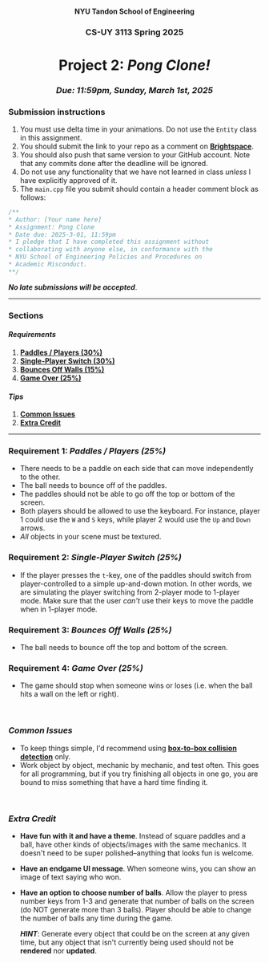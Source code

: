 <h4 align=center>NYU Tandon School of Engineering</h4>
<h3 align=center>CS-UY 3113 Spring 2025</h3>
<h1 align=center>Project 2: <em>Pong Clone!</em></h1>
<h3 align=center><em>Due: 11:59pm, Sunday, March 1st, 2025</em></h3>
 
### Submission instructions
1. You must use delta time in your animations. Do not use the `Entity` class in this assignment.
2. You should submit the link to your repo as a comment on [**Brightspace**](https://brightspace.nyu.edu/d2l/lms/dropbox/admin/mark/folder_submissions_users.d2l?db=793152&ou=354438).
3. You should also push that same version to your GitHub account. Note that any commits done after the deadline will be ignored.
4. Do not use any functionality that we have not learned in class _unless_ I have explicitly approved of it.
5. The `main.cpp` file you submit should contain a header comment block as follows:

```c++
/**
* Author: [Your name here]
* Assignment: Pong Clone
* Date due: 2025-3-01, 11:59pm
* I pledge that I have completed this assignment without
* collaborating with anyone else, in conformance with the
* NYU School of Engineering Policies and Procedures on
* Academic Misconduct.
**/
```

***No late submissions will be accepted***.

---

### Sections

#### _Requirements_

1. [**Paddles / Players (30%)**](#req-1)
2. [**Single-Player Switch (30%)**](#req-2)
3. [**Bounces Off Walls (15%)**](#req-3)
4. [**Game Over (25%)**](#req-4)

#### _Tips_

1. [**Common Issues**](#issues)
2. [**Extra Credit**](#extra)

---

<a id="req-1"></a>

### Requirement 1: _Paddles / Players (25%)_

- There needs to be a paddle on each side that can move independently to the other.
- The ball needs to bounce off of the paddles.
- The paddles should not be able to go off the top or bottom of the screen.
- Both players should be allowed to use the keyboard. For instance, player 1 could use the `W` and `S` keys, while player 2 would use the `Up` and `Down` arrows.
- _All_ objects in your scene must be textured.

<a id="req-2"></a>

### Requirement 2: _Single-Player Switch (25%)_

- If the player presses the `t`-key, one of the paddles should switch from player-controlled to a simple up-and-down motion. In other words, we are simulating the player switching from 2-player mode to 1-player mode. Make sure that the user _can't_ use their keys to move the paddle when in 1-player mode.

<a id="req-3"></a>

### Requirement 3: _Bounces Off Walls (25%)_

- The ball needs to bounce off the top and bottom of the screen.

<a id="req-4"></a>

### Requirement 4: _Game Over (25%)_

- The game should stop when someone wins or loses (i.e. when the ball hits a wall on the left or right).

<br>
<a id="issues"></a>

### _Common Issues_

- To keep things simple, I'd recommend using [**box-to-box collision detection**](https://github.com/sebastianromerocruz/CS3113-material/tree/main/lectures/collision-detection#box-to-box-collisions) only.
- Work object by object, mechanic by mechanic, and test often. This goes for all programming, but if you try finishing all objects in one go, you are bound to miss something that have a hard time finding it.

<br>
<a id="extra"></a>

### _Extra Credit_

- **Have fun with it and have a theme**. Instead of square paddles and a ball, have other kinds of objects/images with the same mechanics. It doesn't need to be super polished–anything that looks fun is welcome.
- **Have an endgame UI message**. When someone wins, you can show an image of text saying who won.
- **Have an option to choose number of balls**. Allow the player to press number keys from 1-3 and generate that number of balls on the screen (do NOT generate more than 3 balls). Player should be able to change the number of balls any time during the game.

    ***HINT***: Generate every object that could be on the screen at any given time, but any object that isn't currently being used should not be **rendered** nor **updated**.

